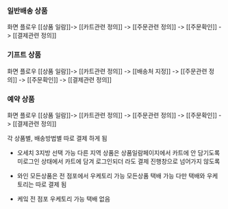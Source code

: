 ### 일반배송 상품
화면 플로우
	[[상품 일람]]-> [[카트관련 정의]] -> [[주문관련 정의]] -> [[주문확인]] -> [[결제관련 정의]]

### 기프트 상품
화면 플로우
	[[상품 일람]]-> [[카트관련 정의]] -> [[배송처 지정]] -> [[주문관련 정의]] -> [[주문확인]] -> [[결제관련 정의]]

### 예약 상품

화면 플로우
	[[상품 일람]]-> [[카트관련 정의]] -> [[주문관련 정의]] -> [[주문확인]] -> [[결제관련 정의]]

각 상품별, 배송방법별 따로 결제 하게 됨

- 오세치
	3지방 선택 가능
	다른 지역 상품은 상품일람페이지에서 카트에 안 담기도록
	미로그인 상태에서 카트에 담겨 로그인되더 라도 결제 진행창으로 넘어가지 않도록

- 와인
	모든상품은 전 점포에서 우케토리 가능
	모든상품 택배 가능
	다만 택배와 우케토리는 따로 결제 됨

 - 케잌
	전 점포 우케토리 가능
	택배 없음